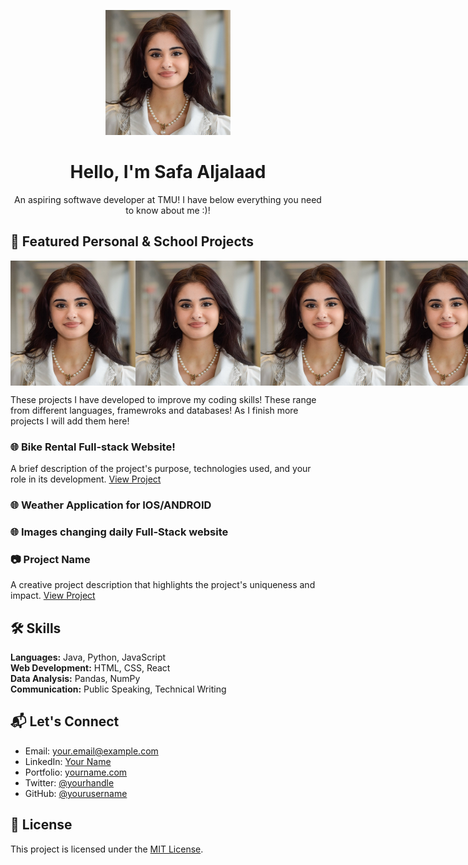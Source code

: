 <!-- Header Section -->
<p align="center">
  <img src="me.jpg" alt="Your Name" width="200">
</p>
<h1 align="center">
  Hello, I'm Safa Aljalaad
</h1>
<p align="center">
  An aspiring softwave developer at TMU! I have below everything you need to know about me :)!
</p>

<!-- Badges/Stats/Intro Section -->

<!-- Projects Section -->
## 🚀 Featured Personal & School Projects
<div style="display: flex; justify-content: space-between;">
    <img src="me.jpg" alt="Image 1" width="200">
    <img src="me.jpg" alt="Image 2" width="200">
    <img src="me.jpg" alt="Image 3" width="200">
    <img src="me.jpg" alt="Image 4" width="200">
</div>

These projects I have developed to improve my coding skills! These range from different languages, framewroks and databases! As I finish more projects I will add them here!
### 🌐 Bike Rental Full-stack Website!
A brief description of the project's purpose, technologies used, and your role in its development.
[View Project](https://github.com/yourusername/project1)
### 🌐 Weather Application for IOS/ANDROID
### 🌐 Images changing daily Full-Stack website
### 📷 Project Name
A creative project description that highlights the project's uniqueness and impact.
[View Project](https://github.com/yourusername/project2)

<!-- Skills Section -->
## 🛠️ Skills

**Languages:** Java, Python, JavaScript  
**Web Development:** HTML, CSS, React  
**Data Analysis:** Pandas, NumPy  
**Communication:** Public Speaking, Technical Writing

<!-- Contact Section -->
## 📬 Let's Connect

- Email: your.email@example.com
- LinkedIn: [Your Name](https://www.linkedin.com/in/yourname)
- Portfolio: [yourname.com](https://www.yourname.com)
- Twitter: [@yourhandle](https://twitter.com/yourhandle)
- GitHub: [@yourusername](https://github.com/yourusername)




<!-- Footer Section -->
## 📝 License

This project is licensed under the [MIT License](LICENSE).
